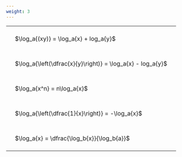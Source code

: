 ```yaml
---
weight: 3
---
```


<style type="text/css">
#T_a0e6e th.col_heading {
  text-align: left;
  font-size: 1em;
}
#T_a0e6e td {
  text-align: left;
  font-size: 1em;
  padding: 1.5em;
}
</style>
<table id="T_a0e6e">
  <thead>
  </thead>
  <tbody>
    <tr>
      <td id="T_a0e6e_row0_col0" class="data row0 col0" >$\log_a{(xy)} = \log_a{x} + log_a{y}$</td>
    </tr>
    <tr>
      <td id="T_a0e6e_row1_col0" class="data row1 col0" >$\log_a{\left(\dfrac{x}{y}\right)} = \log_a{x} - log_a{y}$</td>
    </tr>
    <tr>
      <td id="T_a0e6e_row2_col0" class="data row2 col0" >$\log_a{x^n} = n\log_a{x}$</td>
    </tr>
    <tr>
      <td id="T_a0e6e_row3_col0" class="data row3 col0" >$\log_a{\left(\dfrac{1}{x}\right)} = -\log_a{x}$</td>
    </tr>
    <tr>
      <td id="T_a0e6e_row4_col0" class="data row4 col0" >$\log_a{x} = \dfrac{\log_b{x}}{\log_b{a}}$</td>
    </tr>
  </tbody>
</table>
